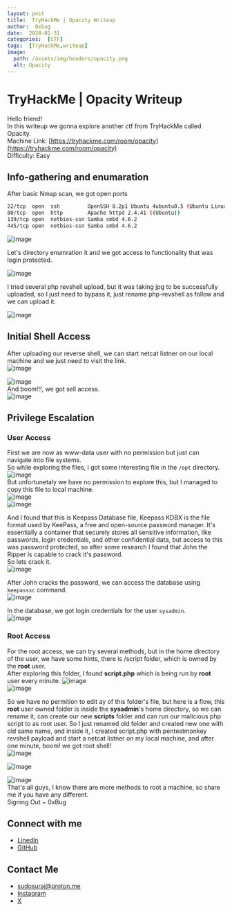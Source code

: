 ```yaml
---
layout: post
title:  TryHackMe | Opacity Writeup
author:  0xbug
date:  2024-01-31
categories:  [CTF]
tags:  [TryHackMe,writeup]
image:
  path: /assets/img/headers/opacity.png
  alt: Opacity
---  
```

# TryHackMe | Opacity Writeup
Hello friend!  
In this writeup we gonna explore another ctf from TryHackMe called Opacity.  
Machine Link: [https://tryhackme.com/room/opacity](https://tryhackme.com/room/opacity)  
Difficulty: Easy  
## Info-gathering and enumaration  
After basic Nmap scan, we got open ports  

```bash
22/tcp  open  ssh         OpenSSH 8.2p1 Ubuntu 4ubuntu0.5 (Ubuntu Linux; protocol 2.0)
80/tcp  open  http        Apache httpd 2.4.41 ((Ubuntu))
139/tcp open  netbios-ssn Samba smbd 4.6.2
445/tcp open  netbios-ssn Samba smbd 4.6.2
```
![image](https://github.com/sudosuraz/sudosuraz.github.io/assets/81553118/a3551a43-79fa-4a38-9c41-10f058747744)  

Let's directory enumration it and we got access to functionality that was login protected.  

![image](https://github.com/sudosuraz/sudosuraz.github.io/assets/81553118/40d5c38e-250c-45ec-a7c7-7a5695228db3)  

I tried several php revshell upload, but it was taking jpg to be successfully uploaded, so I just need to bypass it,
just rename php-revshell as follow and we can upload it.

![image](https://github.com/sudosuraz/sudosuraz.github.io/assets/81553118/ced3517f-2a82-4a04-8137-76a7f5a0ac63)
  

##  Initial Shell Access
After uploading our reverse shell, we can start netcat listner on our local machine and we just need to visit the link.  
![image](https://github.com/sudosuraz/sudosuraz.github.io/assets/81553118/5ced89a4-35ca-4763-b4a5-67829baf9396)  

![image](https://github.com/sudosuraz/sudosuraz.github.io/assets/81553118/3e4ca4aa-c0fd-4808-92ca-7272c86c4031)   
And boom!!!, we got sell access.  
![image](https://github.com/sudosuraz/sudosuraz.github.io/assets/81553118/3dec41a8-62a9-4e3c-91c1-0830c828eb4d)  
 
##  Privilege Escalation  
###  User Access
First we are now as www-data user with no permission but just can navigate into file systems.   
So while exploring the files, i got some interesting file in the `/opt` directory.  
![image](https://github.com/sudosuraz/sudosuraz.github.io/assets/81553118/9490820c-a6f6-40e4-b35c-d39a9ffbe46c)  
But unfortunetaly we have no permission to explore this, but I managed to copy this file to local machine.  
![image](https://github.com/sudosuraz/sudosuraz.github.io/assets/81553118/7fbc3bcb-1ce1-4c8d-b921-9094bbd27b13)  
![image](https://github.com/sudosuraz/sudosuraz.github.io/assets/81553118/eb21bf44-d60d-4f72-ab25-d694722d1763)  
  
And I found that this is Keepass Database file, Keepass KDBX is the file format used by KeePass, a free and open-source password manager. It's essentially a container that securely stores all sensitive information, like passwords, login credentials, and other confidential data, but access to this was password protected, so after some research I found that John the Ripper is capable to crack it's password.  
So lets crack it.  
![image](https://github.com/sudosuraz/sudosuraz.github.io/assets/81553118/9e2e6510-3e0d-48c8-a8e9-d4a2149db668)  
  
After John cracks the password, we can access the database using `keepassxc` command.  
![image](https://github.com/sudosuraz/sudosuraz.github.io/assets/81553118/d1329771-c42d-4a52-af33-a2e18e796bc0)  
 
In the database, we got login credentials for the user `sysadmin`.  
![image](https://github.com/sudosuraz/sudosuraz.github.io/assets/81553118/287c3896-2bb0-434a-bf65-fdad9dde4205)  



### Root Access
For the root access, we can try several methods, but in the home directory of the user, we have some hints, there is /script folder, which is owned by the **root** user.  
After exploring this folder, I found **script.php** which is being run by **root** user every minute. 
![image](https://github.com/sudosuraz/sudosuraz.github.io/assets/81553118/005830c5-c03b-4908-a3ac-b537243630e6)  
![image](https://github.com/sudosuraz/sudosuraz.github.io/assets/81553118/8e962869-c027-4464-a686-05857c8dba69)  

So we have no permition to edit ay of this folder's file, but here is a flow, this **root** user owned folder is inside the **sysadmin**'s home directory, so we can rename it, can create our new **scripts** folder and can run our malicious php script to as root user. So I just renamed old folder and created new one with old same name, and inside it, I created script.php with pentestmonkey revshell payload and start a netcat listner on my local machine, and after one minute, boom! we got root shell!  
![image](https://github.com/sudosuraz/sudosuraz.github.io/assets/81553118/99a07235-fc4a-465b-8942-87dc01493ff4)  

![image](https://github.com/sudosuraz/sudosuraz.github.io/assets/81553118/36b6694a-7234-413b-b7d9-106a07695a6d)

![image](https://github.com/sudosuraz/sudosuraz.github.io/assets/81553118/bfcb7a5b-b002-466b-910f-89b4870a60ae)  
That's all guys, I know there are more methods to root a machine, so share me if you have any different.  
Signing Out ~ 0xBug  
## Connect with me
- [LinedIn](https://linkedin.com/in/sudosuraj)
- [GitHub](https://github.com/sudosuraz)

## Contact Me
- sudosuraj@proton.me
- [Instagram](https://instagram.com/_0xbug)
- [X](https://x.com/sudosuraj)











